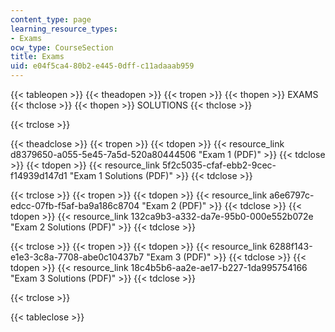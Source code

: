 ```yaml
---
content_type: page
learning_resource_types:
- Exams
ocw_type: CourseSection
title: Exams
uid: e04f5ca4-80b2-e445-0dff-c11adaaab959
---
```


{{< tableopen >}}
{{< theadopen >}}
{{< tropen >}}
{{< thopen >}}
EXAMS
{{< thclose >}}
{{< thopen >}}
SOLUTIONS
{{< thclose >}}

{{< trclose >}}

{{< theadclose >}}
{{< tropen >}}
{{< tdopen >}}
{{< resource_link d8379650-a055-5e45-7a5d-520a80444506 "Exam 1 (PDF)" >}}
{{< tdclose >}}
{{< tdopen >}}
{{< resource_link 5f2c5035-cfaf-ebb2-9cec-f14939d147d1 "Exam 1 Solutions (PDF)" >}}
{{< tdclose >}}

{{< trclose >}}
{{< tropen >}}
{{< tdopen >}}
{{< resource_link a6e6797c-edcc-07fb-f5af-ba9a186c8704 "Exam 2 (PDF)" >}}
{{< tdclose >}}
{{< tdopen >}}
{{< resource_link 132ca9b3-a332-da7e-95b0-000e552b072e "Exam 2 Solutions (PDF)" >}}
{{< tdclose >}}

{{< trclose >}}
{{< tropen >}}
{{< tdopen >}}
{{< resource_link 6288f143-e1e3-3c8a-7708-abe0c10437b7 "Exam 3 (PDF)" >}}
{{< tdclose >}}
{{< tdopen >}}
{{< resource_link 18c4b5b6-aa2e-ae17-b227-1da995754166 "Exam 3 Solutions (PDF)" >}}
{{< tdclose >}}

{{< trclose >}}

{{< tableclose >}}
